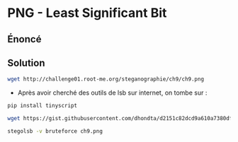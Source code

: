 

# PNG - Least Significant Bit


## Énoncé 


## Solution

```bash
wget http://challenge01.root-me.org/steganographie/ch9/ch9.png
```

- Après avoir cherché des outils de lsb sur internet, on tombe sur :
  
```bash
pip install tinyscript

wget https://gist.githubusercontent.com/dhondta/d2151c82dcd9a610a7380df1c6a0272c/raw/stegolsb.py && chmod +x stegolsb.py && sudo mv stegolsb.py /usr/bin/stegolsb

stegolsb -v bruteforce ch9.png
```

